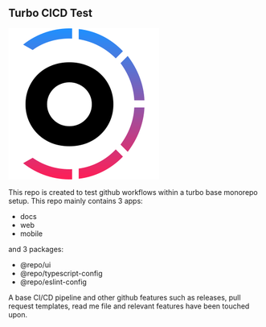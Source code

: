 ## Turbo CICD Test

<p align="left">
  <a href="https://www.example.com"><img src="./.github/images/my-logo.svg" alt="My Company Logo"/></a>
</p>

This repo is created to test github workflows within a turbo base monorepo setup.
This repo mainly contains 3 apps:
 - docs
 - web
 - mobile

and 3 packages:

  - @repo/ui
  - @repo/typescript-config
  - @repo/eslint-config

A base CI/CD pipeline and other github features such as releases, pull request templates, read me file
and relevant features have been touched upon.